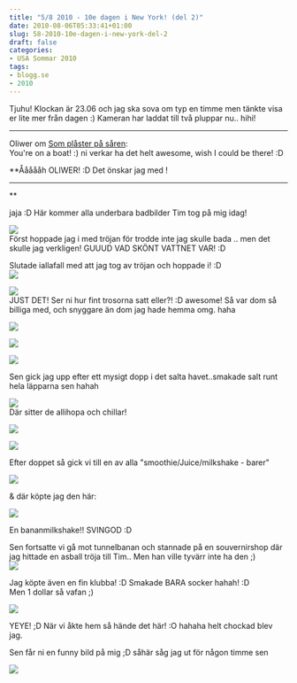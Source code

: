 ```yaml
---
title: "5/8 2010 - 10e dagen i New York! (del 2)"
date: 2010-08-06T05:33:41+01:00
slug: 58-2010-10e-dagen-i-new-york-del-2
draft: false
categories:
- USA Sommar 2010
tags:
- blogg.se
- 2010
---
```

Tjuhu! Klockan är 23.06 och jag ska sova om typ en timme men tänkte visa er lite mer från dagen :) Kameran har laddat till två pluppar nu.. hihi!  
  

* * *

  
Oliwer om [Som plåster på såren](http://camillalovgren.blogg.se/2010/august/som-plaster-pa-saren.html):  
You're on a boat! :) ni verkar ha det helt awesome, wish I could be there! :D  
  
**Åååååh OLIWER! :D Det önskar jag med !  
  

* * *

**  
  
jaja :D Här kommer alla underbara badbilder Tim tog på mig idag!  
  
![](/assets/images/blogg.se/dsc07944_101338793.jpg)  
Först hoppade jag i med tröjan för trodde inte jag skulle bada .. men det skulle jag verkligen! GUUUD VAD SKÖNT VATTNET VAR! :D  
  
Slutade iallafall med att jag tog av tröjan och hoppade i! :D  
![](/assets/images/blogg.se/dsc07945_101338795.jpg)  
  
  
![](https://cdn3.cdnme.se/cdn/9-1/701517/images/2010/dsc07946_101338801.jpg)  
JUST DET! Ser ni hur fint trosorna satt eller?! :D awesome! Så var dom så billiga med, och snyggare än dom jag hade hemma omg. haha  
  
  
![](/assets/images/blogg.se/dsc07947_101338817.jpg)  
  
  
![](https://cdn3.cdnme.se/cdn/9-1/701517/images/2010/dsc07948_101338826.jpg)  
  
  
![](/assets/images/blogg.se/dsc07949_101338833.jpg)  
  
  
Sen gick jag upp efter ett mysigt dopp i det salta havet..smakade salt runt hela läpparna sen hahah  
  
![](/assets/images/blogg.se/dsc07951_101338852.jpg)  
Där sitter de allihopa och chillar!  
  
  
![](/assets/images/blogg.se/dsc07952_101338871.jpg)  
  
  
![](https://cdn2.cdnme.se/cdn/9-1/701517/images/2010/dsc07964_101338890.jpg)  
  
Efter doppet så gick vi till en av alla "smoothie/Juice/milkshake - barer"  
  
  
![](/assets/images/blogg.se/dsc07975_101338898.jpg)  
  
  
& där köpte jag den här:  
  
![](/assets/images/blogg.se/dsc07977_101338918.jpg)  
  
En bananmilkshake!! SVINGOD :D  
  
Sen fortsatte vi gå mot tunnelbanan och stannade på en souvernirshop där jag hittade en asball tröja till Tim.. Men han ville tyvärr inte ha den ;)  
![](/assets/images/blogg.se/dsc07978_101338923.jpg)  
  
  
Jag köpte även en fin klubba! :D Smakade BARA socker hahah! :D  
Men 1 dollar så vafan ;)  
  
  
![](/assets/images/blogg.se/dsc07986_101338944.jpg)  
  
  
  
YEYE! ;D När vi åkte hem så hände det här! :O hahaha helt chockad blev jag.  
  
  
  
  
  
     
  
  
  
Sen får ni en funny bild på mig ;D såhär såg jag ut för någon timme sen  
  
![](/assets/images/blogg.se/dsc07992_101338971.jpg)